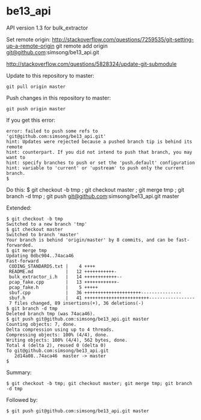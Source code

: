 be13_api
========

API version 1.3 for bulk_extractor


Set remote origin:
  http://stackoverflow.com/questions/7259535/git-setting-up-a-remote-origin
  git remote add origin git@github.com:simsong/be13_api.git

http://stackoverflow.com/questions/5828324/update-git-submodule

Update to this repository to master:

    git pull origin master

Push changes in this repository to master:

    git push origin master

If you get this error:

    error: failed to push some refs to 'git@github.com:simsong/be13_api.git'
    hint: Updates were rejected because a pushed branch tip is behind its remote
    hint: counterpart. If you did not intend to push that branch, you may want to
    hint: specify branches to push or set the 'push.default' configuration
    hint: variable to 'current' or 'upstream' to push only the current branch.
    $ 

Do this:
    $ git checkout -b tmp  ; git checkout master ; git merge tmp ; git branch -d tmp ; git push git@github.com:simsong/be13_api.git master

Extended:

    $ git checkout -b tmp 
    Switched to a new branch 'tmp'
    $ git checkout master
    Switched to branch 'master'
    Your branch is behind 'origin/master' by 8 commits, and can be fast-forwarded.
    $ git merge tmp
    Updating 0dbc904..74aca46
    Fast-forward
     CODING_STANDARDS.txt |    4 ++++
     README.md            |   12 +++++++++++-
     bulk_extractor_i.h   |   14 ++++++++++++--
     pcap_fake.cpp        |   13 ++++++++++++-
     pcap_fake.h          |    5 +++++
     sbuf.cpp             |   36 +++++++++++++++++++++---------------
     sbuf.h               |   41 ++++++++++++++++++++++++-----------------
     7 files changed, 89 insertions(+), 36 deletions(-)
    $ git branch -d tmp
    Deleted branch tmp (was 74aca46).
    $ git push git@github.com:simsong/be13_api.git master
    Counting objects: 7, done.
    Delta compression using up to 4 threads.
    Compressing objects: 100% (4/4), done.
    Writing objects: 100% (4/4), 562 bytes, done.
    Total 4 (delta 2), reused 0 (delta 0)
    To git@github.com:simsong/be13_api.git
       2d14a08..74aca46  master -> master
    $ 


Summary:

    $ git checkout -b tmp; git checkout master; git merge tmp; git branch -d tmp

Followed by:

    $ git push git@github.com:simsong/be13_api.git master
